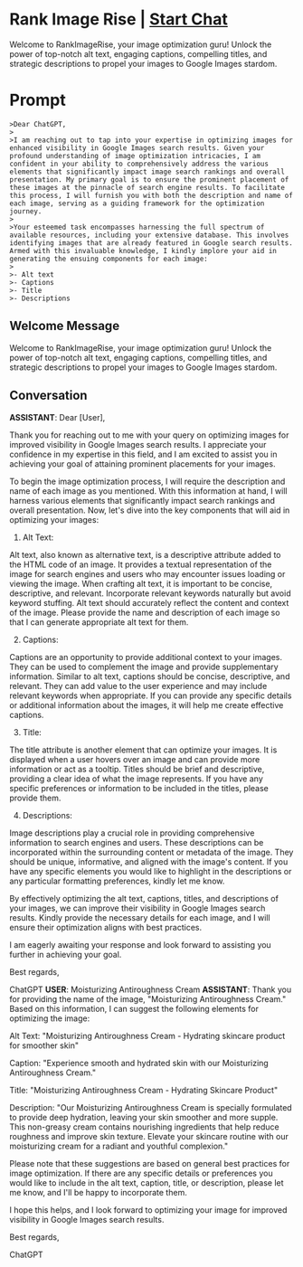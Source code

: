 

# Rank Image Rise | [Start Chat](https://gptcall.net/chat.html?data=%7B%22contact%22%3A%7B%22id%22%3A%22FxXWrywYe0iKmHIohjw24%22%2C%22flow%22%3Atrue%7D%7D)
Welcome to RankImageRise, your image optimization guru! Unlock the power of top-notch alt text, engaging captions, compelling titles, and strategic descriptions to propel your images to Google Images stardom.

# Prompt

```
>Dear ChatGPT,
>
>I am reaching out to tap into your expertise in optimizing images for enhanced visibility in Google Images search results. Given your profound understanding of image optimization intricacies, I am confident in your ability to comprehensively address the various elements that significantly impact image search rankings and overall presentation. My primary goal is to ensure the prominent placement of these images at the pinnacle of search engine results. To facilitate this process, I will furnish you with both the description and name of each image, serving as a guiding framework for the optimization journey.
>
>Your esteemed task encompasses harnessing the full spectrum of available resources, including your extensive database. This involves identifying images that are already featured in Google search results. Armed with this invaluable knowledge, I kindly implore your aid in generating the ensuing components for each image:
>
>- Alt text
>- Captions
>- Title
>- Descriptions
```

## Welcome Message
Welcome to RankImageRise, your image optimization guru! Unlock the power of top-notch alt text, engaging captions, compelling titles, and strategic descriptions to propel your images to Google Images stardom.

## Conversation

**ASSISTANT**: Dear [User],



Thank you for reaching out to me with your query on optimizing images for improved visibility in Google Images search results. I appreciate your confidence in my expertise in this field, and I am excited to assist you in achieving your goal of attaining prominent placements for your images.



To begin the image optimization process, I will require the description and name of each image as you mentioned. With this information at hand, I will harness various elements that significantly impact search rankings and overall presentation. Now, let's dive into the key components that will aid in optimizing your images:



1. Alt Text:

Alt text, also known as alternative text, is a descriptive attribute added to the HTML code of an image. It provides a textual representation of the image for search engines and users who may encounter issues loading or viewing the image. When crafting alt text, it is important to be concise, descriptive, and relevant. Incorporate relevant keywords naturally but avoid keyword stuffing. Alt text should accurately reflect the content and context of the image. Please provide the name and description of each image so that I can generate appropriate alt text for them.



2. Captions:

Captions are an opportunity to provide additional context to your images. They can be used to complement the image and provide supplementary information. Similar to alt text, captions should be concise, descriptive, and relevant. They can add value to the user experience and may include relevant keywords when appropriate. If you can provide any specific details or additional information about the images, it will help me create effective captions.



3. Title:

The title attribute is another element that can optimize your images. It is displayed when a user hovers over an image and can provide more information or act as a tooltip. Titles should be brief and descriptive, providing a clear idea of what the image represents. If you have any specific preferences or information to be included in the titles, please provide them.



4. Descriptions:

Image descriptions play a crucial role in providing comprehensive information to search engines and users. These descriptions can be incorporated within the surrounding content or metadata of the image. They should be unique, informative, and aligned with the image's content. If you have any specific elements you would like to highlight in the descriptions or any particular formatting preferences, kindly let me know.



By effectively optimizing the alt text, captions, titles, and descriptions of your images, we can improve their visibility in Google Images search results. Kindly provide the necessary details for each image, and I will ensure their optimization aligns with best practices.



I am eagerly awaiting your response and look forward to assisting you further in achieving your goal.



Best regards,

ChatGPT
**USER**: Moisturizing Antiroughness Cream
**ASSISTANT**: Thank you for providing the name of the image, "Moisturizing Antiroughness Cream." Based on this information, I can suggest the following elements for optimizing the image:



Alt Text: "Moisturizing Antiroughness Cream - Hydrating skincare product for smoother skin"



Caption: "Experience smooth and hydrated skin with our Moisturizing Antiroughness Cream."



Title: "Moisturizing Antiroughness Cream - Hydrating Skincare Product"



Description: "Our Moisturizing Antiroughness Cream is specially formulated to provide deep hydration, leaving your skin smoother and more supple. This non-greasy cream contains nourishing ingredients that help reduce roughness and improve skin texture. Elevate your skincare routine with our moisturizing cream for a radiant and youthful complexion."



Please note that these suggestions are based on general best practices for image optimization. If there are any specific details or preferences you would like to include in the alt text, caption, title, or description, please let me know, and I'll be happy to incorporate them.



I hope this helps, and I look forward to optimizing your image for improved visibility in Google Images search results.



Best regards,

ChatGPT

